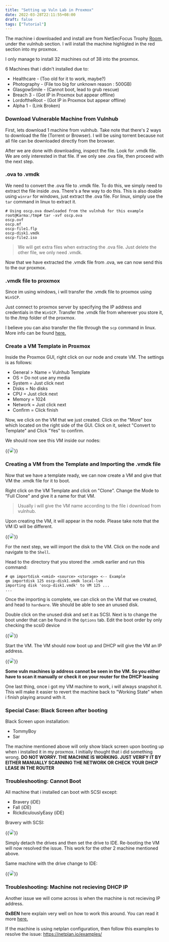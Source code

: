 ```yaml
---
title: "Setting up Vuln Lab in Proxmox"
date: 2022-03-28T22:11:55+08:00
draft: false
tags: ["Tutorial"]
---
```


The machine i downloaded and install are from NetSecFocus Trophy [Room](https://docs.google.com/spreadsheets/u/1/d/1dwSMIAPIam0PuRBkCiDI88pU3yzrqqHkDtBngUHNCw8/htmlview#), under the vulnhub section. I will install the machine highligted in the red section into my proxmox.

I only manage to install 32 machines out of 38 into the proxmox. 

6 Machines that i didn't installed due to: 

- Healthcare - (Too old for it to work, maybe?)
- Photography - (File too big for unknown reason : 500GB)
- GlasgowSmile - (Cannot boot, lead to grub rescue)
- Breach 3 - (Got IP in Proxmox but appear offline)
- LordoftheRoot - (Got IP in Proxmox but appear offline)
- Alpha 1 - (Link Broken)

### Download Vulnerable Machine from Vulnhub  

First, lets download 1 machine from vulnhub. Take note that there's 2 ways to download the file (Torrent or Browser). I will be using torrent because not all file can be downloaded directly from the browser.

After we are done with downloading, inspect the file. Look for .vmdk file. We are only interested in that file. If we only see .ova file, then proceed with the next step. 

### .ova to .vmdk

We need to convert the .ova file to .vmdk file. To do this, we simply need to extract the file inside .ova. There's a few way to do this. This is also doable using `winrar` for windows, just extract the .ova file. For linux, simply use the `tar` command in linux to extract it. 

```
# Using oscp.ova downloaded from the vulnhub for this example
root@Karma:/tmp# tar -xvf oscp.ova
oscp.ovf
oscp.mf
oscp-file1.flp
oscp-disk1.vmdk
oscp-file2.iso
```

> We will get extra files when extracting the .ova file. Just delete the other file, we only need .vmdk.

Now that we have extracted the .vmdk file from .ova, we can now send this to the our proxmox. 

### .vmdk file to proxmox

Since im using windows, i will transfer the .vmdk file to proxmox using `WinSCP`.

Just connect to proxmox server by specifying the IP address and credentials in the `WinSCP`. Transfer the .vmdk file from wherever you store it, to the /tmp folder of the proxmox. 

I believe you can also transfer the file through the `scp` command in linux. More info can be found [here.](https://linuxize.com/post/how-to-use-scp-command-to-securely-transfer-files/)

### Create a VM Template in Proxmox 

Inside the Proxmox GUI, right click on our node and create VM. The settings is as follows: 

- General > Name = Vulnhub Template
- OS = Do not use any media 
- System = Just click next
- Disks = No disks
- CPU = Just click next 
- Memory = 1024
- Network = Just click next
- Confirm = Click finish

Now, we click on the VM that we just created. Click on the "More" box which located on the right side of the GUI. Click on it, select "Convert to Template" and Click "Yes" to confirm.

We should now see this VM inside our nodes: 

{{<image src="/Vulnhub-Tutorial/Template.png" position="center" style="border-radius: 8px;">}}


### Creating a VM from the Template and Importing the .vmdk file

Now that we have a template ready, we can now create a VM and give that VM the .vmdk file for it to boot. 

Right click on the VM Template and click on "Clone". Change the Mode to "Full Clone" and give it a name for that VM. 

> Usually i will give the VM name according to the file i download from vulnhub.

Upon creating the VM, it will appear in the node. Please take note that the VM ID will be different. 

{{<image src="/Vulnhub-Tutorial/Template2.png" position="center" style="border-radius: 8px;">}}

For the next step, we will import the disk to the VM. Click on the node and navigate to the `Shell`. 

Head to the directory that you stored the .vmdk earlier and run this command: 

```
# qm importdisk <vmid> <source> <storage> <-- Example
qm importdisk 125 oscp-disk1.vmdk local-lvm
importing disk 'oscp-disk1.vmdk' to VM 125 ...
...
```

Once the importing is complete, we can click on the VM that we created, and head to `hardware`. We should be able to see an unused disk. 

Double click on the unused disk and set it as SCSI. Next is to change the boot under that can be found in the `Options` tab. Edit the boot order by only checking the scsi0 device

{{<image src="/Vulnhub-Tutorial/Template3.png" position="center" style="border-radius: 8px;">}}

Start the VM. The VM should now boot up and DHCP will give the VM an IP address. 

{{<image src="/Vulnhub-Tutorial/Template4.png" position="center" style="border-radius: 8px;">}}

**Some vuln machines ip address cannot be seen in the VM. So you either have to scan it manually or check it on your router for the DHCP leasing**

One last thing, once i got my VM machine to work, i will always snapshot it. This will make it easier to revert the machine back to "Working State" when i finish playing around with it.

### Special Case: Black Screen after booting

Black Screen upon installation: 

- TommyBoy
- Sar

The machine mentioned above will only show black screen upon booting up when i installed it in my proxmox. I initially thought that i did something wrong. **DO NOT WORRY. THE MACHINE IS WORKING. JUST VERIFY IT BY EITHER MANUALLY SCANNING THE NETWORK OR CHECK YOUR DHCP LEASE IN THE ROUTER**  

### Troubleshooting: Cannot Boot

All machine that i installed can boot with SCSI except: 

- Bravery (iDE)
- Fall (iDE)
- RickdiculouslyEasy (iDE)

Bravery with SCSI:

{{<image src="/Vulnhub-Tutorial/Template5.png" position="center" style="border-radius: 8px;">}}

Simply detach the drives and then set the drive to IDE. Re-booting the VM will now resolved the issue. This work for the other 2 machine mentioned above. 

Same machine with the drive change to IDE:

{{<image src="/Vulnhub-Tutorial/Template6.png" position="center" style="border-radius: 8px;">}}

### Troubleshooting: Machine not recieving DHCP IP

Another issue we will come across is when the machine is not recieving IP address. 

**0xBEN** here explain very well on how to work this around. You can read it more [here.](https://benheater.com/proxmox-vulnhub-vm-network-interface-issue/)

If the machine is using netplan configuration, then follow this examples to resolve the issue: https://netplan.io/examples/





